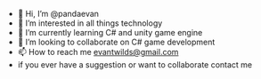 - 👋 Hi, I’m @pandaevan
- 👀 I’m interested in all things technology
- 🌱 I’m currently learning C# and unity game engine
- 💞️ I’m looking to collaborate on C# game development
- 📫 How to reach me evantwilds@gmail.com
- if you ever have a suggestion or want to collaborate contact me
<!---
pandaevan/pandaevan is a ✨ special ✨ repository because its `README.md` (this file) appears on your GitHub profile.
You can click the Preview link to take a look at your changes.
--->
